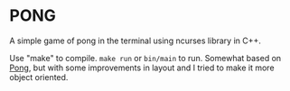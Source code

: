 # PONG
A simple game of pong in the terminal using ncurses library in C++.

Use "make" to compile. `make run` or `bin/main` to run.
Somewhat based on [Pong](https://github.com/zacharyvincze/Pong), but with some improvements in layout and I tried to make it more object oriented.

